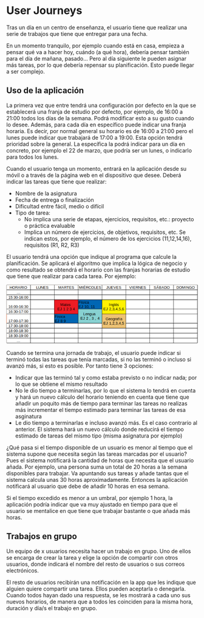 # User Journeys
Tras un día en un centro de enseñanza, el usuario tiene que realizar una serie de trabajos que tiene que entregar para una fecha.

En un momento tranquilo, por ejemplo cuando está en casa, empieza a pensar qué va a hacer hoy, cuándo (a qué hora), debería pensar también para el día de mañana, pasado... Pero al día siguiente le pueden asignar
más tareas, por lo que debería repensar su planificación. Esto puede llegar a ser complejo.

## Uso de la aplicación
La primera vez que entre tendrá una configuración por defecto en la que se establecerá una franja de estudio por defecto, por ejemplo, de 16:00 a 21:00 todos los días de la semana. Podrá modificar esto a su gusto cuando lo desee. Además, para cada día en específico puede indicar una franja horaria. Es decir, por normal general su horario es de 16:00 a 21:00 pero el lunes puede indicar que trabajará de 17:00 a 19:00. Esta opción tendrá prioridad sobre la general. La específica la podrá indicar para un día en concreto, por ejemplo el 
22 de marzo, que podría ser un lunes, o indicarlo para todos los lunes.

Cuando el usuario tenga un momento, entrará en la aplicación desde su móvil o a través de la página web en el dispositivo que desee. Deberá indicar las tareas que tiene que realizar:
* Nombre de la asignatura
* Fecha de entrega o finalización
* Dificultad entre fácil, medio o difícil
* Tipo de tarea:
   *  No implica una serie de etapas, ejercicios, requisitos, etc.: proyecto o práctica evaluable
   * Implica un número de ejercicios, de objetivos, requisitos, etc. Se indican estos, por ejemplo, el número de los ejercicios (11,12,14,16), requisitos (R1, R2, R3)

El usuario tendrá una opción que indique al programa que calcule la planificación.
Se aplicará el algoritmo que implica la lógica de negocio y como resultado se obtendrá el horario con las franjas horarias de estudio que tiene que realizar para cada tarea. Por ejemplo:

![FOTO](img/ejemplo_planificacion.png)


Cuando se termina una jornada de trabajo, el usuario puede indicar si terminó
todas las tareas que tenía marcadas, si no las terminó o incluso si avanzó más, si esto es posible. Por tanto tiene 3 opciones:
* Indicar que las terminó tal y como estaba previsto o no indicar nada; por lo que se obtiene el mismo resultado
* No le dio tiempo a terminarlas, por lo que el sistema lo tendrá en cuenta y hará un nuevo cálculo del horario teniendo en cuenta que tiene que añadir un poquito más de tiempo para terminar las tareas no realizas más incrementar el tiempo estimado para terminar las tareas de esa asginatura
* Le dio tiempo a terminarlas e incluso avanzó más. Es el caso contrario al anterior. El sistema hará un nuevo cálculo donde reducirá el tiempo estimado de tareas del mismo tipo (misma asignatura por ejemplo)


¿Qué pasa si el tiempo disponible de un usuario es menor al tiempo que el 
sistema supone que necesita según las tareas marcadas por el usuario?
Pues el sistema notificará la cantidad de horas que necesita que el usuario añada.
Por ejemplo, una persona suma un total de 20 horas a la semana disponibles para
trabajar. Va apuntando sus tareas y añade tantas que el sistema calcula
unas 30 horas aproximadamente. Entonces la aplicación notificará al usuario
que debe de añadir 10 horas en esa semana.

Si el tiempo excedido es menor a un umbral, por ejemplo 1 hora, la aplicación
podría indicar que va muy ajustado en tiempo para que el usuario se mentalice en
que tiene que trabajar bastante o que añada más horas.

## Trabajos en grupo
Un equipo de x usuarios necesita hacer un trabajo en grupo. Uno de ellos
se encarga de crear la tarea y elige la opción de compartir con otros usuarios,
donde indicará el nombre del resto de usuarios o sus correos electrónicos.

El resto de usuarios recibirán una notificación en la app que les indique que
alguien quiere compartir una tarea. Ellos pueden aceptarla o denegarla. Cuando
todos hayan dado una respuesta, se les mostrará a cada uno sus nuevos horarios,
de manera que a todos les coinciden para la misma hora, duración y día/s el
trabajo en grupo.
